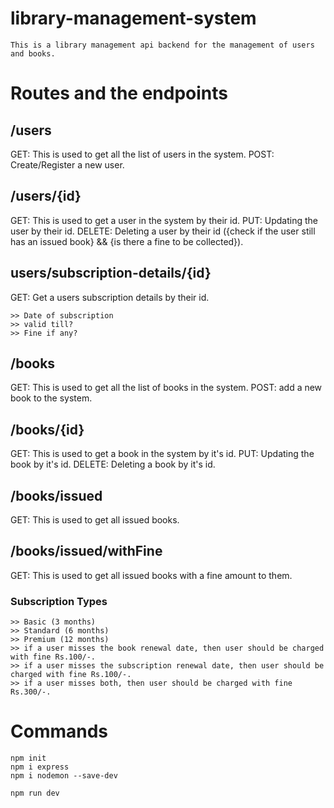 # library-management-system

    This is a library management api backend for the management of users and books.

# Routes and the endpoints

## /users

GET: This is used to get all the list of users in the system.
POST: Create/Register a new user.

## /users/{id}

GET: This is used to get a user in the system by their id.
PUT: Updating the user by their id.
DELETE: Deleting a user by their id ({check if the user still has an issued book} && {is there a fine to be collected}).

## users/subscription-details/{id}

GET: Get a users subscription details by their id.

    >> Date of subscription
    >> valid till?
    >> Fine if any?

## /books
GET: This is used to get all the list of books in the system.
POST: add a new book to the system.

## /books/{id}
GET: This is used to get a book in the system by it's id.
PUT: Updating the book by it's id.
DELETE: Deleting a book by it's id.

## /books/issued
GET: This is used to get all issued books.

## /books/issued/withFine
GET: This is used to get all issued books with a fine amount to them.

### Subscription Types
    >> Basic (3 months)
    >> Standard (6 months)
    >> Premium (12 months)
    >> if a user misses the book renewal date, then user should be charged with fine Rs.100/-.
    >> if a user misses the subscription renewal date, then user should be charged with fine Rs.100/-.
    >> if a user misses both, then user should be charged with fine Rs.300/-.

# Commands 

    npm init
    npm i express
    npm i nodemon --save-dev
    
    npm run dev


